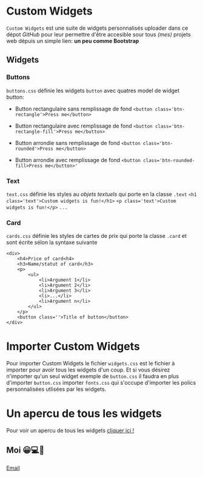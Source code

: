 # Custom Widgets
`Custom Widgets` est une suite de widgets personnalisés uploader dans ce dépot _GitHub_ pour leur permettre d'être accesible sour tous _(mes)_ projets web dépuis un simple lien: __un peu comme Bootstrap__

## Widgets
### Buttons
`buttons.css` définie les widgets `button` avec quatres model de widget button:
* Button rectangulaire sans remplissage de fond
`<button class='btn-rectangle'>Press me</button>`

* Button rectangulaire avec remplissage de fond
`<button class='btn-rectangle-fill'>Press me</button>`

* Button arrondie sans remplissage de fond
`<button class='btn-rounded'>Press me</button>`

* Button arrondie avec remplissage de fond
`<button class='btn-rounded-fill>Press me</button>'`

### Text
`text.css` définie les styles au _objets textuels_ qui porte en la classe `.text`
`<h1 class='text'>Custom widgets is fun!</h1>`
`<p class='text'>Custom widgets is fun!</p>`
`...`

### Card
`cards.css` définie les styles de cartes de prix qui porte la classe `.card` et sont écrite sélon la syntaxe suivante

```
<div>
    <h4>Price of card<h4>
    <h3>Name/statut of card</h3>
    <p>
        <ul>
            <li>Argument 1</li>
            <li>Argument 2</li>
            <li>Argument 3</li>
            <li>...</li>
            <li>Argument n</li>
        </ul>
    </p>
    <button class=''>Title of button</button>
</div>
```

# Importer Custom Widgets
Pour importer Custom Widgets le fichier `widgets.css` est le fichier à importer pour avoir tous les widgets d'un coup.
Et si vous désirez n'importer qu'un seul widget exemple de `button.css` il faudra en plus d'importer `button.css` importer `fonts.css` qui s'occupe d'importer les polics personnalisées utlisées par les widgets.

# Un apercu de tous les widgets
Pour voir un apercu de tous les widgets [cliquer ici !](https://gaetan26.github.io/Custom-Widgets/)

## Moi 😀💻📠
[Email](mailto:gaetansg26@gmail.com)
